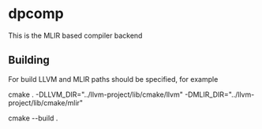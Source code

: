 # dpcomp

This is the MLIR based compiler backend

## Building

For build LLVM and MLIR paths should be specified, for example

cmake . -DLLVM_DIR="../llvm-project/lib/cmake/llvm" -DMLIR_DIR="../llvm-project/lib/cmake/mlir"

cmake --build .
